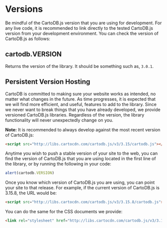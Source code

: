 # Versions

Be mindful of the CartoDB.js version that you are using for development. For any live code, it is recommended to link directly to the tested CartoDB.js version from your development environment. You can check the version of CartoDB.js as follows:

## cartodb.VERSION

Returns the version of the library. It should be something such as, `3.0.1`.

## Persistent Version Hosting

CartoDB is committed to making sure your website works as intended, no matter what changes in the future. As time progresses, it is expected that we will find more efficient, and useful, features to add to the library. Since we never want to break things that you have already developed, we provide versioned CartoDB.js libraries. Regardless of the version, the library functionality will never unexpectedly change on you.

**Note:** It is recommended to always develop against the most recent version of CartoDB.js:

```html
<script src="http://libs.cartocdn.com/cartodb.js/v3/3.15/cartodb.js"></script>
```

Anytime you wish to push a stable version of your site to the web, you can find the version of CartoDB.js that you are using located in the first line of the library, or by running the following in your code:

```javascript
alert(cartodb.VERSION)
```

Once you know which version of CartoDB.js you are using, you can point your site to that release. For example, if the current version of CartoDB.js is 3.15.8, the URL would be:

```html
<script src="http://libs.cartocdn.com/cartodb.js/v3/3.15.8/cartodb.js"></script>
```

You can do the same for the CSS documents we provide:

```html
<link rel="stylesheet" href="http://libs.cartocdn.com/cartodb.js/v3/3.15.8/themes/css/cartodb.css" />
```